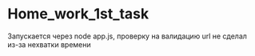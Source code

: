 # Home_work_1st_task
Запускается через node app.js, проверку на валидацию url не сделал из-за нехватки времени
